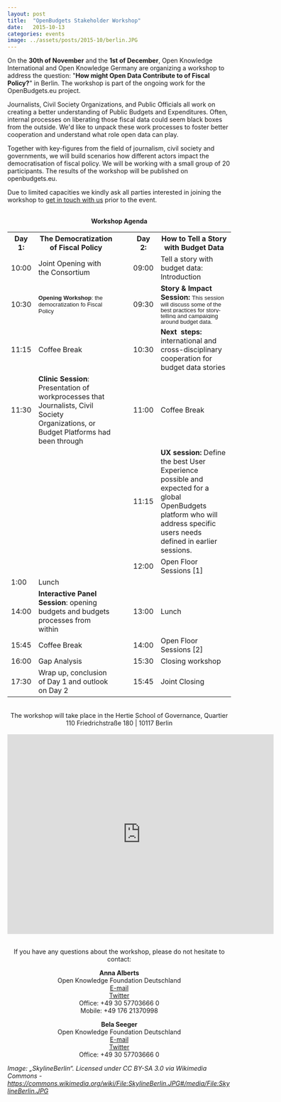```yaml
---
layout: post
title:  "OpenBudgets Stakeholder Workshop"
date:   2015-10-13
categories: events
image: ../assets/posts/2015-10/berlin.JPG
---
```

On the **30th of November** and the **1st of December**, Open Knowledge International and Open Knowledge Germany are organizing a workshop to address the question: "**How might Open Data Contribute to of Fiscal Policy?**" in Berlin. The workshop is part of the ongoing work for the OpenBudgets.eu project. 

Journalists, Civil Society Organizations, and Public Officials all work on creating a better understanding of Public Budgets and Expenditures. Often, internal processes on liberating those fiscal data could seem black boxes from the outside. We'd like to unpack these work processes to foster better cooperation and understand what role open data can play. 

Together with key-figures from the field of journalism, civil society and governments, we will build scenarios how different actors impact the democratisation of fiscal policy. We will be working with a small group of 20 participants. The results of the workshop will be published on openbudgets.eu. 

Due to limited capacities we kindly ask all parties interested in joining the workshop to <a href="mailto:anna.alberts@okfn.de">get in touch with us</a> prior to the event. 


<br>

<center><b>Workshop Agenda</b></center>

<table class="blog-table">
			<colgroup>
				<col width="60" />
				<col width="300" />
				<col width="50" />
				<col width="60" />
				<col width="300" />
			</colgroup>
			<tbody>
				<tr>
					<th>
						Day 1:</th>
					<th>
						The Democratization of Fiscal Policy</th>
					<th>
						&nbsp;</th>
					<th>
						Day 2:</th>
					<th>
						How to Tell a Story with Budget Data</th>
				</tr>
				<tr>
					<td>
						10:00</td>
					<td>
						Joint Opening with the Consortium</td>
					<td>
						&nbsp;</td>
					<td>
						09:00</td>
					<td>
						Tell a story with budget data: Introduction</td>
				</tr>
				<tr>
					<td>
						10:30</td>
					<td>
						<span data-sheets-userformat="[null,null,897,[null,0],null,null,null,null,null,null,1,4,0]" data-sheets-value="[null,2,&quot;Opening Workshop: the democratization fo Fiscal Policy&quot;]" style="font-size:13px;font-family:arial,sans,sans-serif;"><strong>Opening Workshop</strong>: the democratization fo Fiscal Policy</span></td>
					<td>
						&nbsp;</td>
					<td>
						09:30</td>
					<td>
						<strong>Story &amp; Impact Session:&nbsp;</strong><span style="font-family: arial, sans, sans-serif; font-size: 13px; line-height: 13px; white-space: pre-wrap; background-color: rgb(255, 255, 255);">This session will discuss some of the best practices for story-telling and campaiging around budget data.</span></td>
				</tr>
				<tr>
					<td>
						11:15</td>
					<td>
						Coffee Break</td>
					<td>
						&nbsp;</td>
					<td>
						10:30</td>
					<td>
						<strong>Next &nbsp;steps:</strong> international and cross-disciplinary cooperation for budget data stories&nbsp;</td>
				</tr>
				<tr>
					<td>
						11:30</td>
					<td>
						<strong>Clinic Session</strong>: Presentation of workprocesses that Journalists, Civil Society Organizations, or Budget Platforms had been through</td>
					<td>
						&nbsp;</td>
					<td>
						11:00</td>
					<td>
						Coffee Break</td>
				</tr>
				<tr>
					<td>
						&nbsp;</td>
					<td>
						&nbsp;</td>
					<td>
						&nbsp;</td>
					<td>
						11:15</td>
					<td>
						<strong>UX session:</strong> Define the best User Experience possible and expected for a global OpenBudgets platform who will address specific users needs defined in earlier sessions.</td>
				</tr>
				<tr>
					<td>
						&nbsp;</td>
					<td>
						&nbsp;</td>
					<td>
						&nbsp;</td>
					<td>
						12:00</td>
					<td>
						Open Floor Sessions [1]</td>
				</tr>
				<tr>
					<td>
						1:00</td>
					<td>
						Lunch</td>
					<td>
						&nbsp;</td>
					<td>
						&nbsp;</td>
					<td>
						&nbsp;</td>
				</tr>
				<tr>
					<td>
						14:00</td>
					<td>
						<strong>Interactive Panel Session</strong>: opening budgets and budgets processes from within&nbsp;</td>
					<td>
						&nbsp;</td>
					<td>
						13:00</td>
					<td>
						Lunch</td>
				</tr>
				<tr>
					<td>
						15:45</td>
					<td>
						Coffee Break</td>
					<td>
						&nbsp;</td>
					<td>
						14:00</td>
					<td>
						Open Floor Sessions [2]</td>
				</tr>
				<tr>
					<td>
						16:00</td>
					<td>
						Gap Analysis&nbsp;</td>
					<td>
						&nbsp;</td>
					<td>
						15:30</td>
					<td>
						Closing workshop</td>
				</tr>
				<tr>
					<td>
						17:30</td>
					<td>
						Wrap up, conclusion of Day 1 and outlook on Day 2</td>
					<td>
						&nbsp;</td>
					<td>
						15:45</td>
					<td>
						Joint Closing</td>
				</tr>
			</tbody>
		</table>


<!--<p><center><img src="{{site.baseurl}}/assets/posts/2015-10/stakeholderworkshop_timetable.png" alt="Workpackage structure"></center></p>-->

<br>

<center>The workshop will take place in the Hertie School of Governance,
Quartier 110 Friedrichstraße 180 | 10117 Berlin</center>

<br>

<center><iframe src="https://www.google.com/maps/embed?pb=!1m18!1m12!1m3!1d2428.1381615441783!2d13.387131351998411!3d52.512838679713866!2m3!1f0!2f0!3f0!3m2!1i1024!2i768!4f13.1!3m3!1m2!1s0x47a851da983e595b%3A0xb920f42d7f8ae632!2sHertie+School+of+Governance!5e0!3m2!1sde!2sde!4v1445419716339" width="600" height="450" frameborder="0" style="border:0" allowfullscreen></iframe></center>

<br>

<center><p>If you have any questions about the workshop, please do not hesitate to contact:</p>

<p><b>Anna Alberts</b> <br>
Open Knowledge Foundation Deutschland <br>
<a href="mailto:anna.alberts@okfn.de">E-mail</a> <br>
<a href="https://twitter.com/Anna_Alberts">Twitter</a><br>
Office: +49 30 57703666 0 <br>
Mobile: +49 176 21370998</p>

<p><b>Bela Seeger</b> <br>
Open Knowledge Foundation Deutschland <br>
<a href="mailto:bela.seeger@okfn.de">E-mail</a> <br>
<a href="https://twitter.com/belaseeger">Twitter</a><br>
Office: +49 30 57703666 0</p>
</center>

<i>Image: „SkylineBerlin“. Licensed under CC BY-SA 3.0 via Wikimedia Commons - https://commons.wikimedia.org/wiki/File:SkylineBerlin.JPG#/media/File:SkylineBerlin.JPG</i>
